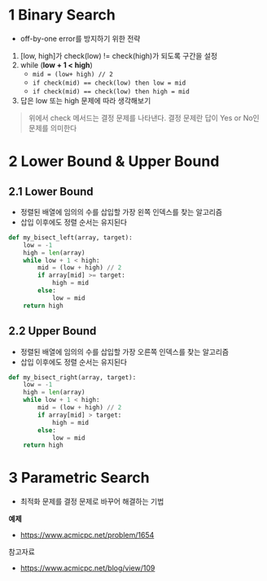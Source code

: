 # 1 Binary Search

* off-by-one error를 방지하기 위한 전략

1. [low, high]가 check(low) != check(high)가 되도록 구간을 설정
2. while (**low + 1 < high**)
   * `mid = (low+ high) // 2`
   * `if check(mid) == check(low) then low = mid`
   * `if check(mid) == check(low) then high = mid`
3. 답은 low 또는 high 문제에 따라 생각해보기

> 위에서 check 메서드는 결정 문제를 나타낸다. 결정 문제란 답이 Yes or No인 문제를 의미한다



# 2 Lower Bound & Upper Bound



## 2.1 Lower Bound

* 정렬된 배열에 임의의 수를 삽입할 가장 왼쪽 인덱스를 찾는 알고리즘
* 삽입 이후에도 정렬 순서는 유지된다

```python
def my_bisect_left(array, target):
    low = -1
    high = len(array)
    while low + 1 < high:
        mid = (low + high) // 2
        if array[mid] >= target:
            high = mid
        else:
            low = mid
    return high
```



## 2.2 Upper Bound

* 정렬된 배열에 임의의 수를 삽입할 가장 오른쪽 인덱스를 찾는 알고리즘
* 삽입 이후에도 정렬 순서는 유지된다

```python
def my_bisect_right(array, target):
    low = -1
    high = len(array)
    while low + 1 < high:
        mid = (low + high) // 2
        if array[mid] > target:
            high = mid
        else:
            low = mid
    return high
```



# 3 Parametric Search

* 최적화 문제를 결정 문제로 바꾸어 해결하는 기법



**예제**

* https://www.acmicpc.net/problem/1654



참고자료

* https://www.acmicpc.net/blog/view/109